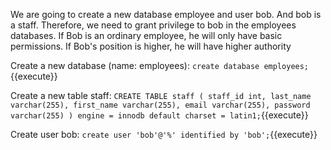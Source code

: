 We are going to create a new database employee and user bob. And bob is a staff. Therefore, we need to grant privilege to bob in the employees databases. If Bob is an ordinary employee, he will only have basic permissions. If Bob's position is higher, he will have higher authority

Create a new database (name: employees): 
`create database employees;`{{execute}}

Create a new table staff: 
`CREATE TABLE staff ( staff_id int, last_name varchar(255), first_name varchar(255), email varchar(255), password varchar(255) ) engine = innodb default charset = latin1;`{{execute}}

Create user bob: 
`create user 'bob'@'%' identified by 'bob';`{{execute}}

